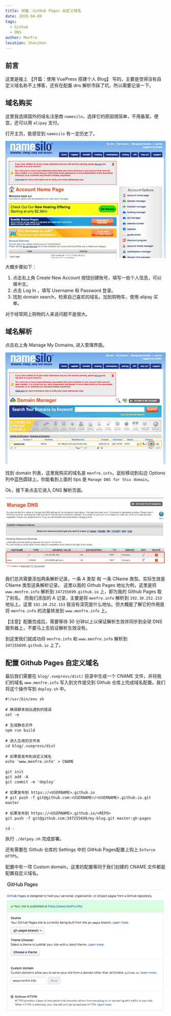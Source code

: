 ```yaml
---
title: 继篇：GitHub Pages 自定义域名 
date: 2020-04-09
tags: 
  - Github
  - DNS
author: Menfre
location: Shenzhen  
---
```


## 前言

这里是接上 【开篇：使用 VuePress 搭建个人 Blog】 写的，主要是觉得没有自定义域名称不上博客，还有在配置 dns 解析市踩了坑，所以需要记录一下。

## 域名购买

这里我选择国外的域名注册商 `namesilo`，选择它的原因很简单，不用备案，便宜，还可以用 `alipay` 支付。 

打开主页，能感受到 `namesilo` 有一定历史了。

![namesilo](/image/namesilo.jpg)

大概步骤如下：

1. 点击右上角 Create New Account 按钮创建账号，填写一些个人信息，可以填中文。
2. 点击 Log In ，填写 Username 和 Password 登录。
3. 找到 domain search，检索自己喜欢的域名，加到购物车，使用 alipay 买单。

对于经常网上购物的人来说问题不是很大。

## 域名解析

点击右上角 Manage My Domains, 进入管理界面。

![domain-manage](/image/domain-manage.jpg)

找到 domain 列表，这里我购买的域名是 `menfre.info`，鼠标移动到右边 Options 列中蓝色圆球上。你能看到上面的 tips 是 `Manage DNS for this domain`。

Ok，接下来点击它进入 DNS 解析页面。

![manage-dns](/image/manage-dns.jpg)

我们总共需要添加两条解析记录，一条 A 类型 和 一条 CName 类型。实际生效是 CName 类型这条解析记录。
这里以我的 Github Pages 地址为例，这里是将 `www.menfre.info` 解析到 `347255699.github.io` 上，即为我的 Github Pages 取了别名。
而我们添加的 A 记录，主要是将 `menfre.info` 解析到 `192.30.252.153` 地址上。这里 `192.30.252.153` 我没有深究是什么地址。但大概能了解它的作用是将 `menfre.info` 的流量转发到 `www.menfre.info` 上。

【注意】配置完成后，需要等待 30 分钟以上以保证解析生效并同步到全球 DNS 服务器上，不要马上去验证解析生效没有。

到这里我们就成功将 `menfre.info` 和 `www.menfre.info` 解析到 `347255699.github.io` 上了。

## 配置 Github Pages 自定义域名

最后我们需要在 `blog/.vuepress/dist/` 目录中生成一个 CNAME 文件，并将我们的域名 `www.menfre.info` 写入到文件提交到 Github 仓库上完成域名配置。我们将这个操作写到 `deploy.sh` 中。

```shell
#!/usr/bin/env sh

# 确保脚本抛出遇到的错误
set -e

# 生成静态文件
npm run build

# 进入生成的文件夹
cd blog/.vuepress/dist

# 如果是发布到自定义域名
echo 'www.menfre.info' > CNAME

git init
git add -A
git commit -m 'deploy'

# 如果发布到 https://<USERNAME>.github.io
# git push -f git@github.com:<USERNAME>/<USERNAME>.github.io.git master

# 如果发布到 https://<USERNAME>.github.io/<REPO>
git push -f git@github.com:347255699/my-blog.git master:gh-pages

cd -
```

执行 `./delpoy.sh` 完成部署。

还有需要在 Github 仓库的 Settings 中的 GitHub Pages配置上钩上 `Enforce HTTPS`。

配置中有一项 Custom domain，这里的配置等同于我们创建的 CNAME 文件都是配置自定义域名。

![github-settings](/image/github-settings.jpg)


 








